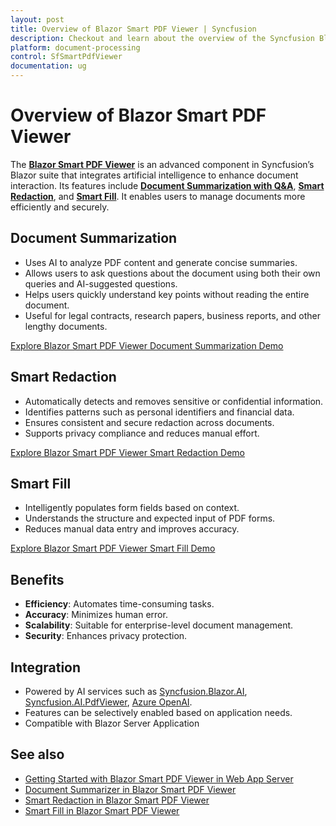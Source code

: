 ```yaml
---
layout: post
title: Overview of Blazor Smart PDF Viewer | Syncfusion
description: Checkout and learn about the overview of the Syncfusion Blazor Smart PDF Viewer and explore more useful details.
platform: document-processing
control: SfSmartPdfViewer
documentation: ug
---
```

# Overview of Blazor Smart PDF Viewer

The **[Blazor Smart PDF Viewer](https://www.syncfusion.com/pdf-viewer-sdk/blazor-smart-pdf-viewer)** is an advanced component in Syncfusion’s Blazor suite that integrates artificial intelligence to enhance document interaction. Its features include [**Document Summarization with Q&A**](./document-summarizer), [**Smart Redaction**](./smart-redaction), and [**Smart Fill**](./smart-fill). It enables users to manage documents more efficiently and securely.

## Document Summarization

* Uses AI to analyze PDF content and generate concise summaries.
* Allows users to ask questions about the document using both their own queries and AI-suggested questions.
* Helps users quickly understand key points without reading the entire document.
* Useful for legal contracts, research papers, business reports, and other lengthy documents.

[Explore Blazor Smart PDF Viewer Document Summarization Demo](https://document.syncfusion.com/demos/pdf-viewer/blazor-server/smart-pdf-viewer/summarizer?theme=fluent2)

## Smart Redaction

* Automatically detects and removes sensitive or confidential information.
* Identifies patterns such as personal identifiers and financial data.
* Ensures consistent and secure redaction across documents.
* Supports privacy compliance and reduces manual effort.

[Explore Blazor Smart PDF Viewer Smart Redaction Demo](https://document.syncfusion.com/demos/pdf-viewer/blazor-server/smart-pdf-viewer/smartredact?theme=fluent2)

## Smart Fill

* Intelligently populates form fields based on context.
* Understands the structure and expected input of PDF forms.
* Reduces manual data entry and improves accuracy.

[Explore Blazor Smart PDF Viewer Smart Fill Demo](https://document.syncfusion.com/demos/pdf-viewer/blazor-server/smart-pdf-viewer/smartfill?theme=fluent2)

## Benefits

* **Efficiency**: Automates time-consuming tasks.
* **Accuracy**: Minimizes human error.
* **Scalability**: Suitable for enterprise-level document management.
* **Security**: Enhances privacy protection.

## Integration

* Powered by AI services such as [Syncfusion.Blazor.AI](https://www.nuget.org/packages/Syncfusion.Blazor.AI), [Syncfusion.AI.PdfViewer](https://www.nuget.org/packages/Syncfusion.AI.PdfViewer), [Azure OpenAI](https://learn.microsoft.com/en-us/azure/ai-foundry/openai/how-to/create-resource?pivots=web-portal).
* Features can be selectively enabled based on application needs.
* Compatible with Blazor Server Application

## See also

* [Getting Started with Blazor Smart PDF Viewer in Web App Server](./getting-started/web-app)
* [Document Summarizer in Blazor Smart PDF Viewer](./document-summarizer)
* [Smart Redaction in Blazor Smart PDF Viewer](./smart-redaction)
* [Smart Fill in Blazor Smart PDF Viewer](./smart-fill)
